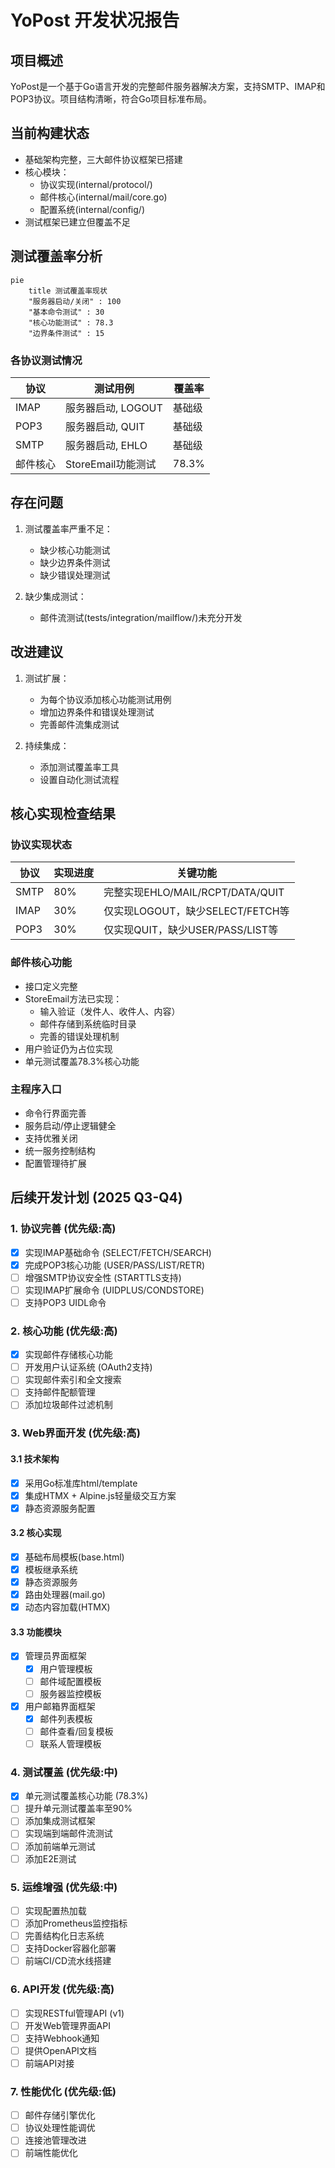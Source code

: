 # YoPost 开发状况报告

## 项目概述
YoPost是一个基于Go语言开发的完整邮件服务器解决方案，支持SMTP、IMAP和POP3协议。项目结构清晰，符合Go项目标准布局。

## 当前构建状态
- 基础架构完整，三大邮件协议框架已搭建
- 核心模块：
  - 协议实现(internal/protocol/)
  - 邮件核心(internal/mail/core.go)
  - 配置系统(internal/config/)
- 测试框架已建立但覆盖不足

## 测试覆盖率分析
```mermaid
pie
    title 测试覆盖率现状
    "服务器启动/关闭" : 100
    "基本命令测试" : 30
    "核心功能测试" : 78.3
    "边界条件测试" : 15
```

### 各协议测试情况
| 协议 | 测试用例 | 覆盖率 |
|------|----------|--------|
| IMAP | 服务器启动, LOGOUT | 基础级 |
| POP3 | 服务器启动, QUIT | 基础级 |
| SMTP | 服务器启动, EHLO | 基础级 |
| 邮件核心 | StoreEmail功能测试 | 78.3% |

## 存在问题
1. 测试覆盖率严重不足：
   - 缺少核心功能测试
   - 缺少边界条件测试
   - 缺少错误处理测试

2. 缺少集成测试：
   - 邮件流测试(tests/integration/mailflow/)未充分开发

## 改进建议
1. 测试扩展：
   - 为每个协议添加核心功能测试用例
   - 增加边界条件和错误处理测试
   - 完善邮件流集成测试

2. 持续集成：
   - 添加测试覆盖率工具
   - 设置自动化测试流程

## 核心实现检查结果

### 协议实现状态
| 协议 | 实现进度 | 关键功能 |
|------|----------|----------|
| SMTP | 80% | 完整实现EHLO/MAIL/RCPT/DATA/QUIT |
| IMAP | 30% | 仅实现LOGOUT，缺少SELECT/FETCH等 |
| POP3 | 30% | 仅实现QUIT，缺少USER/PASS/LIST等 |

### 邮件核心功能
- 接口定义完整
- StoreEmail方法已实现：
  * 输入验证（发件人、收件人、内容）
  * 邮件存储到系统临时目录
  * 完善的错误处理机制
- 用户验证仍为占位实现
- 单元测试覆盖78.3%核心功能

### 主程序入口
- 命令行界面完善
- 服务启动/停止逻辑健全
- 支持优雅关闭
- 统一服务控制结构
- 配置管理待扩展

## 后续开发计划 (2025 Q3-Q4)

### 1. 协议完善 (优先级:高)
- [x] 实现IMAP基础命令 (SELECT/FETCH/SEARCH)
- [x] 完成POP3核心功能 (USER/PASS/LIST/RETR)
- [ ] 增强SMTP协议安全性 (STARTTLS支持)
- [ ] 实现IMAP扩展命令 (UIDPLUS/CONDSTORE)
- [ ] 支持POP3 UIDL命令

### 2. 核心功能 (优先级:高)
- [x] 实现邮件存储核心功能
- [ ] 开发用户认证系统 (OAuth2支持)
- [ ] 实现邮件索引和全文搜索
- [ ] 支持邮件配额管理
- [ ] 添加垃圾邮件过滤机制

### 3. Web界面开发 (优先级:高)
#### 3.1 技术架构
- [x] 采用Go标准库html/template
- [x] 集成HTMX + Alpine.js轻量级交互方案
- [x] 静态资源服务配置

#### 3.2 核心实现
- [x] 基础布局模板(base.html)
- [x] 模板继承系统
- [x] 静态资源服务
- [x] 路由处理器(mail.go)
- [x] 动态内容加载(HTMX)

#### 3.3 功能模块
- [x] 管理员界面框架
  - [x] 用户管理模板
  - [ ] 邮件域配置模板
  - [ ] 服务器监控模板
- [x] 用户邮箱界面框架
  - [x] 邮件列表模板
  - [ ] 邮件查看/回复模板
  - [ ] 联系人管理模板

### 4. 测试覆盖 (优先级:中)
- [x] 单元测试覆盖核心功能 (78.3%)
- [ ] 提升单元测试覆盖率至90%
- [ ] 添加集成测试框架
- [ ] 实现端到端邮件流测试
- [ ] 添加前端单元测试
- [ ] 添加E2E测试

### 5. 运维增强 (优先级:中)
- [ ] 实现配置热加载
- [ ] 添加Prometheus监控指标
- [ ] 完善结构化日志系统
- [ ] 支持Docker容器化部署
- [ ] 前端CI/CD流水线搭建

### 6. API开发 (优先级:高)
- [ ] 实现RESTful管理API (v1)
- [ ] 开发Web管理界面API
- [ ] 支持Webhook通知
- [ ] 提供OpenAPI文档
- [ ] 前端API对接

### 7. 性能优化 (优先级:低)
- [ ] 邮件存储引擎优化
- [ ] 协议处理性能调优
- [ ] 连接池管理改进
- [ ] 前端性能优化
